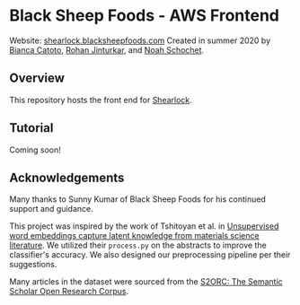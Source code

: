 # Black Sheep Foods - AWS Frontend
Website: [shearlock.blacksheepfoods.com](http://shearlock.blacksheepfoods.com)
Created in summer 2020 by [Bianca Catoto](http://www.github.com/bcatoto), [Rohan Jinturkar](http://www.github.com/rjintu), and [Noah Schochet](http://www.github.com/noahschochet).

## Overview
This repository hosts the front end for [Shearlock](http://www.github.com/bcatoto/bsf). 

## Tutorial
Coming soon!

## Acknowledgements
Many thanks to Sunny Kumar of Black Sheep Foods for his continued support and guidance.

This project was inspired by the work of Tshitoyan et al. in [Unsupervised word embeddings capture latent knowledge from materials science literature](https://github.com/materialsintelligence/mat2vec). We utilized their `process.py` on the abstracts to improve the classifier's accuracy. We also designed our preprocessing pipeline per their suggestions. 

Many articles in the dataset were sourced from the [S2ORC: The Semantic Scholar Open Research Corpus](https://www.aclweb.org/anthology/2020.acl-main.447).
